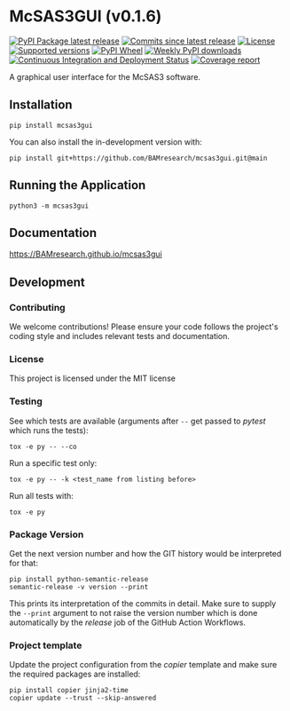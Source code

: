 # McSAS3GUI (v0.1.6)

[![PyPI Package latest release](https://img.shields.io/pypi/v/mcsas3gui.svg)](https://pypi.org/project/mcsas3gui)
[![Commits since latest release](https://img.shields.io/github/commits-since/BAMresearch/mcsas3gui/v0.1.6.svg)](https://github.com/BAMresearch/mcsas3gui/compare/v0.1.6...main)
[![License](https://img.shields.io/pypi/l/mcsas3gui.svg)](https://en.wikipedia.org/wiki/MIT_license)
[![Supported versions](https://img.shields.io/pypi/pyversions/mcsas3gui.svg)](https://pypi.org/project/mcsas3gui)
[![PyPI Wheel](https://img.shields.io/pypi/wheel/mcsas3gui.svg)](https://pypi.org/project/mcsas3gui#files)
[![Weekly PyPI downloads](https://img.shields.io/pypi/dw/mcsas3gui.svg)](https://pypi.org/project/mcsas3gui/)
[![Continuous Integration and Deployment Status](https://github.com/BAMresearch/mcsas3gui/actions/workflows/ci-cd.yml/badge.svg)](https://github.com/BAMresearch/mcsas3gui/actions/workflows/ci-cd.yml)
[![Coverage report](https://img.shields.io/endpoint?url=https://BAMresearch.github.io/mcsas3gui/coverage-report/cov.json)](https://BAMresearch.github.io/mcsas3gui/coverage-report/)

A graphical user interface for the McSAS3 software.

## Installation

    pip install mcsas3gui

You can also install the in-development version with:

    pip install git+https://github.com/BAMresearch/mcsas3gui.git@main

## Running the Application

    python3 -m mcsas3gui

## Documentation

https://BAMresearch.github.io/mcsas3gui

## Development

### Contributing

We welcome contributions! Please ensure your code follows the project's coding style and includes relevant tests and documentation.

### License

This project is licensed under the MIT license

### Testing

See which tests are available (arguments after `--` get passed to *pytest* which runs the tests):

    tox -e py -- --co

Run a specific test only:

    tox -e py -- -k <test_name from listing before>

Run all tests with:

    tox -e py

### Package Version

Get the next version number and how the GIT history would be interpreted for that:

    pip install python-semantic-release
    semantic-release -v version --print

This prints its interpretation of the commits in detail. Make sure to supply the `--print`
argument to not raise the version number which is done automatically by the *release* job
of the GitHub Action Workflows.

### Project template

Update the project configuration from the *copier* template and make sure the required packages
are installed:

    pip install copier jinja2-time
    copier update --trust --skip-answered

